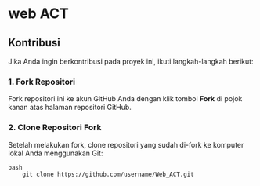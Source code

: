 # web ACT 

## Kontribusi
  Jika Anda ingin berkontribusi pada proyek ini, ikuti langkah-langkah berikut:

### 1. Fork Repositori
  Fork repositori ini ke akun GitHub Anda dengan klik tombol **Fork** di pojok kanan atas halaman repositori GitHub.

### 2. Clone Repositori Fork
  Setelah melakukan fork, clone repositori yang sudah di-fork ke komputer lokal Anda menggunakan Git:
  
    bash
        git clone https://github.com/username/Web_ACT.git

